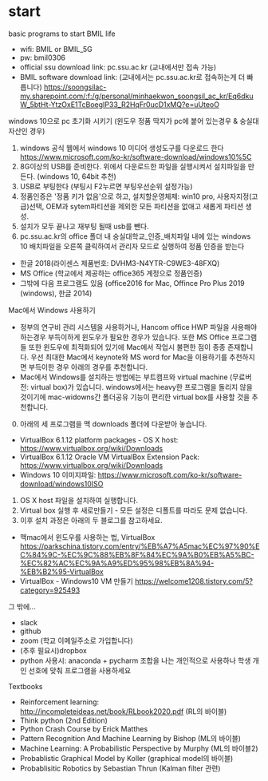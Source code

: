 # start
basic programs to start BMIL life
- wifi: BMIL or BMIL_5G
- pw: bmil0306
- official ssu download link: pc.ssu.ac.kr (교내에서만 접속 가능)
- BMIL software download link: (교내에서는 pc.ssu.ac.kr로 접속하는게 더 빠릅니다)
https://soongsilac-my.sharepoint.com/:f:/g/personal/minhaekwon_soongsil_ac_kr/Eq6dkuW_5btHt-YtzOxE1TcBoegIP33_R2HqFr0ucD1xMQ?e=uUteoO


windows 10으로 pc 초기화 시키기 (윈도우 정품 딱지가 pc에 붙어 있는경우 & 숭실대 자산인 경우)
1. windows 공식 웹에서 windows 10 미디어 생성도구를 다운로드 한다
https://www.microsoft.com/ko-kr/software-download/windows10%5C
2. 8G이상의 USB를 준비한다. 위에서 다운로드한 파일을 실행시켜서 설치파일을 만든다. (windows 10, 64bit 추천)
3. USB로 부팅한다 (부팅시 F2누르면 부팅우선순위 설정가능)
4. 정품인증은 '정품 키가 없음'으로 하고, 설치할운영체제: win10 pro, 사용자지정(고급)선택, OEM과 sytem파티션을 제외한 모든 파티션을 없애고 새롭게 파티션 생성. 
5. 설치가 모두 끝나고 재부팅 될때 usb를 뺀다. 
3. pc.ssu.ac.kr의 office 폴더 내 숭실대학교_인증_배치파일 내에 있는 windows 10 배치파일을 오른쪽 클릭하여서 관리자 모드로 실행하여 정품 인증을 받는다


- 한글 2018(라이센스 제품번호: DVHM3-N4YTR-C9WE3-48FXQ)
- MS Office (학교에서 제공하는 office365 계정으로 정품인증)
- 그밖에 다음 프로그램도 있음 (office2016 for Mac, Offince Pro Plus 2019 (windows), 한글 2014)


Mac에서 Windows 사용하기
- 정부의 연구비 관리 시스템을 사용하거나, Hancom office HWP 파일을 사용해야 하는경우 부득이하게 윈도우가 필요한 경우가 있습니다. 또한 MS Office 프로그램들 또한 윈도우에 최적화되어 있기에 Mac에서 작업시 불편한 점이 종종 존재합니다. 우선 최대한 Mac에서 keynote와 MS word for Mac을 이용하기를 추천하지면 부득이한 경우 아래의 경우를 추천합니다. 
- Mac에서 Windows를 설치하는 방법에는 부트캠프와 virtual machine (무료버전: virtual box)가 있습니다. windows에서는 heavy한 프로그램을 돌리지 않을 것이기에 mac-widowns간 폴더공유 기능이 편리한 virtual box를 사용할 것을 추천합니다. 
0. 아래의 세 프로그램을 맥 downloads 폴더에 다운받아 놓습니다. 
- VirtualBox 6.1.12 platform packages - OS X host: https://www.virtualbox.org/wiki/Downloads
- VirtualBox 6.1.12 Oracle VM VirtualBox Extension Pack: https://www.virtualbox.org/wiki/Downloads
- Windows 10 이미지파일: https://www.microsoft.com/ko-kr/software-download/windows10ISO
1. OS X host 파일을 설치하여 실행합니다. 
2. Virtual box 실행 후 새로만들기 - 모든 설정은 디폴트를 따라도 문제 없습니다. 
3. 이후 설치 과정은 아래의 두 블로그를 참고하세요. 
- 맥mac에서 윈도우를 사용하는 법, VirtualBox https://parkschina.tistory.com/entry/%EB%A7%A5mac%EC%97%90%EC%84%9C-%EC%9C%88%EB%8F%84%EC%9A%B0%EB%A5%BC-%EC%82%AC%EC%9A%A9%ED%95%98%EB%8A%94-%EB%B2%95-VirtualBox
- VirtualBox - Windows10 VM 만들기 https://welcome1208.tistory.com/5?category=925493


그 밖에...
- slack
- github
- zoom (학교 이메일주소로 가입합니다)
- (추후 필요시)dropbox 
- python 사용시: anaconda + pycharm 조합을 나는 개인적으로 사용하나 학생 개인 선호에 맞춰 프로그램을 사용하세요

Textbooks
- Reinforcement learning: http://incompleteideas.net/book/RLbook2020.pdf (RL의 바이블)
- Think python (2nd Edition)
- Python Crash Course by Erick Matthes
- Pattern Recognition And Machine Learning by Bishop (ML의 바이블)
- Machine Learning: A Probabilistic Perspective by Murphy (ML의 바이블2)
- Probablistic Graphical Model by Koller (graphical model의 바이블)
- Probablisitic Robotics by Sebastian Thrun (Kalman filter 관련)
